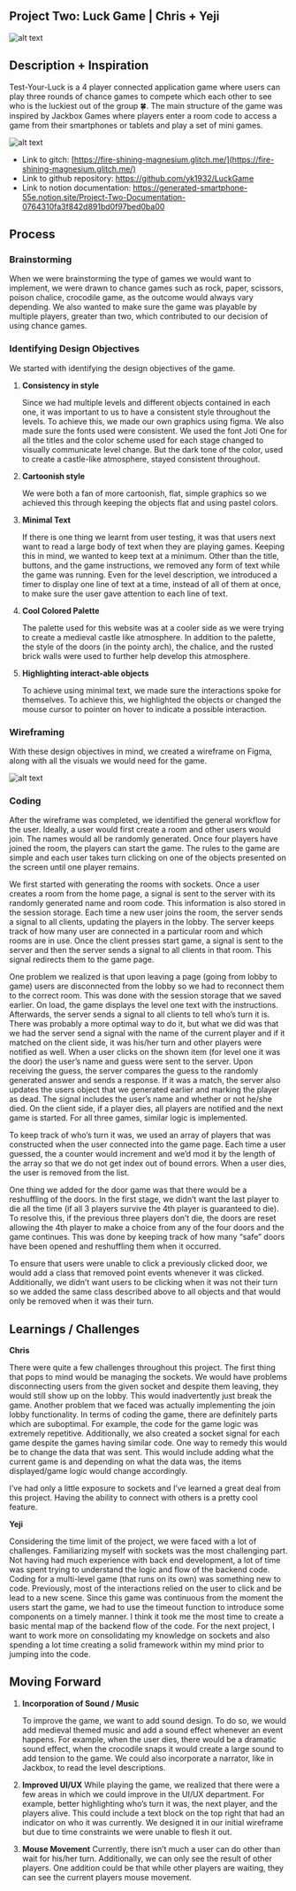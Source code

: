 Project Two: Luck Game | Chris + Yeji
----------------------

![alt text](https://github.com/yk1932/LuckGame/blob/main/documentationImages/3.png)


## Description + Inspiration

Test-Your-Luck is a 4 player connected application game where users can play three rounds of chance games to compete which each other to see who is the luckiest out of the group 🍀. The main structure of the game was inspired by Jackbox Games where players enter a room code to access a game from their smartphones or tablets and play a set of mini games.

![alt text](https://github.com/yk1932/LuckGame/blob/main/documentationImages/1.png)


* Link to gitch: [https://fire-shining-magnesium.glitch.me/](https://fire-shining-magnesium.glitch.me/)
* Link to github repository: https://github.com/yk1932/LuckGame
* Link to notion documentation: https://generated-smartphone-55e.notion.site/Project-Two-Documentation-0764310fa3f842d891bd0f97bed0ba00

## Process

### Brainstorming

When we were brainstorming the type of games we would want to implement, we were drawn to chance games such as rock, paper, scissors, poison chalice, crocodile game, as the outcome would always vary depending. We also wanted to make sure the game was playable by multiple players, greater than two, which contributed to our decision of using chance games.

### Identifying Design Objectives

We started with identifying the design objectives of the game.

1. **Consistency in style**
    
    Since we had multiple levels and different objects contained in each one, it was important to us to have a consistent style throughout the levels. To achieve this, we made our own graphics using figma. We also made sure the fonts used were consistent. We used the font Joti One for all the titles and the color scheme used for each stage changed to visually communicate level change. But the dark tone of the color, used to create a castle-like atmosphere, stayed consistent throughout. 
    

1. **Cartoonish style**
    
    We were both a fan of more cartoonish, flat, simple graphics so we achieved this through keeping the objects flat and using pastel colors. 
    

2. **Minimal Text**
    
    If there is one thing we learnt from user testing, it was that users next want to read a large body of text when they are playing games. Keeping this in mind, we wanted to keep text at a minimum. Other than the title, buttons, and the game instructions, we removed any form of text while the game was running. Even for the level description, we introduced a timer to display one line of text at a time, instead of all of them at once, to make sure the user gave attention to each line of text. 
    
3. **Cool Colored Palette**
    
    The palette used for this website was at a cooler side as we were trying to create a medieval castle like atmosphere. In addition to the palette, the style of the doors (in the pointy arch), the chalice, and the rusted brick walls were used to further help develop this atmosphere.
    
4. **Highlighting interact-able objects**
    
    To achieve using minimal text, we made sure the interactions spoke for themselves. To achieve this, we highlighted the objects or changed the mouse cursor to pointer on hover to indicate a possible interaction.
    
### Wireframing

With these design objectives in mind, we created a wireframe on Figma, along with all the visuals we would need for the game.

![alt text](https://github.com/yk1932/LuckGame/blob/main/documentationImages/2.png)

### Coding

After the wireframe was completed, we identified the general workflow for the user. Ideally, a user would first create a room and other users would join. The names would all be randomly generated. Once four players have joined the room, the players can start the game. The rules to the game are simple and each user takes turn clicking on one of the objects presented on the screen until one player remains.  

We first started with generating the rooms with sockets. Once a user creates a room from the home page, a signal is sent to the server with its randomly generated name and room code. This information is also stored in the session storage. Each time a new user joins the room, the server sends a signal to all clients, updating the players in the lobby. The server keeps track of how many user are connected in a particular room and which rooms are in use. Once the client presses start game, a signal is sent to the server and then the server sends a signal to all clients in that room. This signal redirects them to the game page. 

One problem we realized is that upon leaving a page (going from lobby to game) users are disconnected from the lobby so we had to reconnect them to the correct room. This was done with the session storage that we saved earlier. On load, the game displays the level one text with the instructions. Afterwards, the server sends a signal to all clients to tell who’s turn it is. There was probably a more optimal way to do it, but what we did was that we had the server send a signal with the name of the current player and if it matched on the client side, it was his/her turn and other players were notified as well. When a user clicks on the shown item (for level one it was the door) the user’s name and guess were sent to the server. Upon receiving the guess, the server compares the guess to the randomly generated answer and sends a response. If it was a match, the server also updates the users object that we generated earlier and marking the player as dead. The signal includes the user’s name and whether or not he/she died. On the client side, if a player dies, all players are notified and the next game is started.  For all three games, similar logic is implemented. 

To keep track of who’s turn it was, we used an array of players that was constructed when the user connected into the game page. Each time a user guessed, the a counter would increment and we’d mod it by the length of the array so that we do not get index out of bound errors. When a user dies, the user is removed from the list. 

One thing we added for the door game was that there would be a reshuffling of the doors. In the first stage, we didn’t want the last player to die all the time (if all 3 players survive the 4th player is guaranteed to die). To resolve this, if the previous three players don’t die, the doors are reset allowing the 4th player to make a choice from any of the four doors and the game continues. This was done by keeping track of how many “safe” doors have been opened and reshuffling them when it occurred. 

To ensure that users were unable to click a previously clicked door, we would add a class that removed point events whenever it was clicked. Additionally, we didn’t want users to be clicking when it was not their turn so we added the same class described above to all objects and that would only be removed when it was their turn.

## Learnings / Challenges

**Chris**

There were quite a few challenges throughout this project. The first thing that pops to mind would be managing the sockets. We would have problems disconnecting users from the given socket and despite them leaving, they would still show up on the lobby. This would inadvertently just break the game. Another problem that we faced was actually implementing the join lobby functionality. In terms of coding the game, there are definitely parts which are suboptimal. For example, the code for the game logic was extremely repetitive. Additionally, we also created a socket signal for each game despite the games having similar code. One way to remedy this would be to change the data that was sent. This would include adding what the current game is and depending on what the data was, the items displayed/game logic would change accordingly. 

I’ve had only a little exposure to sockets and I’ve learned a great deal from this project. Having the ability to connect with others is a pretty cool feature. 

**Yeji**

Considering the time limit of the project, we were faced with a lot of challenges. Familiarizing myself with sockets was the most challenging part. Not having had much experience with back end development, a lot of time was spent trying to understand the logic and flow of the backend code. Coding for a multi-level game (that runs on its own) was something new to code. Previously, most of the interactions relied on the user to click and be lead to a new scene. Since this game was continuous from the moment the users start the game, we had to use the timeout function to introduce some components on a timely manner. I think it took me the most time to create a basic mental map of the backend flow of the code. For the next project, I want to work more on consolidating my knowledge on sockets and also spending a lot time creating a solid framework within my mind prior to jumping into the code.

## Moving Forward

1. **Incorporation of Sound / Music**
    
    To improve the game, we want to add sound design. To do so, we would add medieval themed music and add a sound effect whenever an event happens. For example, when the user dies, there would be a dramatic sound effect, when the crocodile snaps it would create a large sound to add tension to the game. We could also incorporate a narrator, like in Jackbox, to read the level descriptions.
    
2. **Improved UI/UX**
While playing the game, we realized that there were a few areas in which we could improve in the UI/UX department. For example, better highlighting who’s turn it was, the next player, and the players alive. This could include a text block on the top right that had an indicator on who it was currently. We designed it in our initial wireframe but due to time constraints we were unable to flesh it out. 
3. **Mouse Movement**
Currently, there isn’t much a user can do other than wait for his/her turn. Additionally, we can only see the result of other players. One addition could be that while other players are waiting, they can see the current players mouse movement.
